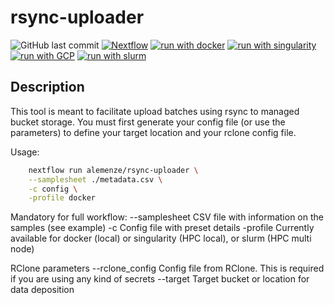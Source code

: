 # rsync-uploader
![GitHub last commit](https://img.shields.io/github/last-commit/alemenze/rsync-uploader)
[![Nextflow](https://img.shields.io/badge/nextflow%20DSL2-%E2%89%A520.11.0--edge-23aa62.svg?labelColor=000000)](https://www.nextflow.io/)
[![run with docker](https://img.shields.io/badge/run%20with-docker-0db7ed?labelColor=000000&logo=docker)](https://www.docker.com/)
[![run with singularity](https://img.shields.io/badge/run%20with-singularity-1d355c.svg?labelColor=000000)](https://sylabs.io/docs/)
[![run with GCP](https://img.shields.io/badge/run%20with-GCP-ffff00.svg?labelColor=000000&logo=googlecloud)](https://cloud.google.com/)
[![run with slurm](https://img.shields.io/badge/run%20with-slurm-ff4d4d.svg?labelColor=000000)](https://slurm.schedmd.com/)

## Description
This tool is meant to facilitate upload batches using rsync to managed bucket storage. You must first generate your config file (or use the parameters) to define your target location and your rclone config file. 

Usage:
```bash
    nextflow run alemenze/rsync-uploader \
    --samplesheet ./metadata.csv \
    -c config \
    -profile docker
```

Mandatory for full workflow:
    --samplesheet               CSV file with information on the samples (see example)
    -c                          Config file with preset details
    -profile                    Currently available for docker (local) or singularity (HPC local), or slurm (HPC multi node)

RClone parameters
    --rclone_config             Config file from RClone. This is required if you are using any kind of secrets
    --target                    Target bucket or location for data deposition


